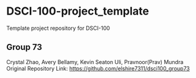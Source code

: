 # DSCI-100-project_template
Template project repository for DSCI-100


## Group 73
Crystal Zhao, Avery Bellamy, Kevin Seaton Uli, Pravnoor(Prav) Mundra
Original Repository Link: https://github.com/elshire7311/dsci100_group73
